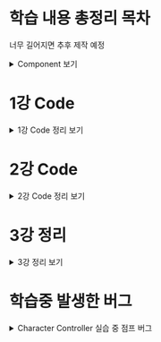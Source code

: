 

# 학습 내용 총정리 목차
너무 길어지면 추후 제작 예정

<details mardown="1">
  <summary> Component 보기 </summary>

# RigidBody Component
<details mardown="1">
  <summary> RigidBody Component 보기 </summary>
  
| 컴포넌트 명 | 설명 |
|---|---|
|Mass| 질량을 설정, 중력에는 영향이 없다. Rigidbody 끼리의 충돌시에 사용됨 |
|Drag| 공기저항 값, 작을수록 무거워보이고, 클수록 가볍게 보인다. |
|Angular Drag| 회전시에 받는 공기저항 값|
|Use Gravity| 중력을 받을것인지 체크|
|Is Kenematic| 물리엔진이 아닌 게임 오브젝트 로직에 따라 오브젝트를 움직일 것인가|
|Interpolate| ???|
|Collision Detection| 충돌 처리에 관한 값| 
|Freeze Position/Rotation x,y,z| 물리엔진에서 처리할 값을 무시하도록 할것인지 | 
  
  </details>

# Character Controller Component
<details mardown="1">
  <summary> Character Controller Component 보기 </summary>
  
|컴포넌트 명|설명|
|---|---|
|Slope Limit|캐릭터가 오를 수 있는 최대 경사|
|Step Offset|캐릭터가 계단을 오를수 있는 계단의 높이 간격|
|Skin Width|다른 콜라이더와 부딫혔을 때 겹칠수 있는 정도
|Min Move Distance|캐릭터가 이동할 수 있는 최소 값, 이 값 미만으로는 움직이지 않는다.|
  
  </details>

# NavMeshAgent Component
<details mardown="1">
  <summary> NavMeshAgent Component 보기 </summary>
  
|컴포넌트 명|설명|
|---|---|
|Agent Type|Agent 개체의 특징 설정|
|Base Offset|NavMeshAgent 의 높낮이를 조절|
|Speed|이동할때 속도|
|Angular Speed|방향을 돌릴때의 속도|
|Acceleration| 이동할때의 가속도|
|Stoopping Distance| 제동거리|
|Auto Breaking| 지점에 도착했을때 자동으로 멈추기|
|Radious/Height| 물체를 회피할때 물체에서 떨어진 정도 |
|Quaility| 장애물을 회피할때의 정밀도|
|Priority| Agent간의 회피 우선순위|
|Auto Traverse Off Mesh Link| 분리된 메쉬간 자동으로 링크를 생성하는 옵션
|Auto Repath| 경로가 유효하지 않을때 재탐색 여부|
|Area Mask| 길찾기를 사용할 레이어 결정|

  </details>
  
  # Light Mode
  <details mardown="1">
  <summary> NavMeshAgent Component 보기 </summary>
    
|컴포넌트 명|설명|
|---|---|
|RealTime|모든 오브젝트에 광원효과를 주고, 그림자 속성값에 따라 그림자를 생성|
|Mixed|정적인 오브젝트는 라이트매핑 기법 사용, 동적인 오브젝트는 실시간으로 계산|
|Baked|움직이는 오브젝트에는 영향이 없고, 정적인 오브젝트 광원 효과만 계산|
  
  </details>
  
</details>

# 1강 Code
<details mardown="1">
  <summary> 1강 Code 정리 보기 </summary>
  
```C#
#region (이름)
#endregion (이름)
```
region 부터 endregion 까지 그룹처리하여 해당 항목을 보이기/숨기기 할수 있다.
<br><br>
~~~C#
Input.GetAxis("Vertical" / "Horizontal")
Input.GetAxisRaw("Vertical" / "Horizontal")
~~~
키보드와 조이스틱 입력값에 대해 -1 부터 1사이의 값 반환, 프레임에 영향을 받지 않는다. <br>
앞,뒤는 Vertical, 왼쪽 오른쪽은 Horizontal
<br><br>
```C#
transform.Variables
```
transform 은 오브젝트에 할당된 Transform 컴포넌트 <br>
위치, 회전, 크기를 담고 있다. <br>
변수(Variables)들에 관해서는 >> https://docs.unity3d.com/kr/530/ScriptReference/Transform.html
<br><br>
```C#
FixedUpdate()
```
Update 와 달리 일정한 간격으로 호출된다. 물리효과가 적용된 오브젝트를 조정할때 사용한다. <br>
Update 는 불규칙적으로 호출 될 수 있으므로 물리엔진 충돌 검사등이 제대로 되지 않을 수 있기 때문
<br><br>
```C#
Time.Deltatime()
Time.FixedDeltaTime()
```
한 프레임이 재생 완료되기까지 걸리는 시간 <br>
FixedDeltaTime 은 0.02초 이다.
<br><br>
```C#
Input.GetButtonDown("Variables")
Input.GetKeyDown(KeyCodes.Variables)
```
GetButtonDown 은 유니티 내에 InputManager를 통해 설정된 입력키를 사용한다. (Edit > Project Setting > Input) <br>
GetKeyDown 은 키보드에 해당하는 버튼을 누를때 값을 반환한다. <br>
GetKeyDown 의 변수들 >> https://docs.unity3d.com/kr/530/ScriptReference/KeyCode.html
<br><br>
```C#
Input.GetKeyDown(KeyCode.Variabels)
Input.GetKey(KeyCode.Variables)
Input.GeyKeyUp(KeyCode.Variables)
```
KeyDown 은 눌렀을때, Key 는 누르고 있을때, KeyUp 은 눌렀다가 뗐을때 값을 반환한다. <br> 
Button 의 경우도 동일하다.
<br><br>
```C#
LayerMask Variables
```
레이어 마스크는 RayCast 를 사용한 계산을 할때 Ray 가 특정 오브젝트에만 충돌 반응 할수 있도록 하여 <br>
연산 효율을 높이기 위해 사용됨
<br><br>
```C#
RaycastHit Variable
```
레이캐스트를 통해 발사된 Ray가 충돌된 오브젝트의 정보를 변수에 담아 가지고 온다.
<br><br>
```C#
Physics.Raycast(시작점, 방향, 충돌 정보 반환, 발사최대거리, 레이어마스크 필터링)  
```
Ray 를 발사하는 시작점과 방향을 지정해서 받은 충돌 정보를 어디로 넘길 것인지에 대한 코드 <br>
발사 최대 거리와 레이어마스크를 통해 특정 레이어에만 충돌하도록 필터링 할 수 있다. <br>
시작점을 캐릭터의 발끝보다 살짝 위로 지정하면 경사진 면을 오를때 발이 묻히거나 할 경우에도 원활한 체크가 가능하다.
<br><br>
```C#
Camera camera;
camera.ScreenPointToRay(Input.MousePosition)
```
카메라로 보이는 지점의 좌표를 클릭했을때 그 좌표 지점을 따옴
<br><br>
```C#
Animator.StringToHash("Variables")
```
StringToHash 를 통해 Animator 에 설정해둔 파라미터에 접근할 수 있다.
<br><br>
  
  </details>

# 2강 Code
<details mardown="1">
  <summary> 2강 Code 정리 보기 </summary>

```C#
LateUpdate()
```
모든 Update 함수가 호출 된 후, 마지막으로 호출 <br>
주로 오브젝트를 따라가도록 설정된 카메라는 LatedUpdate를 사용한다. <br>
카메라가 목표로 하고 있는 Object 가 Update 함수 내에서 움직이기 때문
<br><br>
```C#
Quarternion.AngleAxis(회전 각도, 회전 축)
```
유니티에서는 물체 회전시 생기는 짐벌락 문제를 해결하기 위해 Querternion 을 사용한다.
<br><br>
```C#
Vector3.SmoothDamp(현재 위치, 도달하려는 위치, 현재 속도, 도착위치까지 걸리는 시간, 이동시 최대속도, 경과시간(?))
```
카메라가 움직일때 자연스럽고 부드럽게 움직이도록 해주는 메소드
<br><br>
```C#
OnDrawGizmos()
OnDrawGizmosSelected()
Gizmos.color = Color.Variable
Gizmos.DrawCube(중심부 좌표, 크기)
Gizmos.DrawSphere(중심부 좌표, 반지름) 
```
유니티 Scene 에서 특정 객체의 위치를 표현할 수 있도록 가상의 구와 큐브를 만드는 기능이다.<br>
OnDrawGizmos 는 씬화면에 항상 표시, OnDrawGizmosSelected 는 오브젝트가 선택됬을때만 보이도록 한다. <br>
DrawCube 는 정육면체 형태로 보여지고, DrawSphere 는 구 형태로 보여진다. <br>
몬스터의 스폰위치 같은 실제로 보여지면 안되는 부분의 위치를 표시할때 용이함
<br><br>
```C#
[CustomEditor(typeof(이름))]
```
확장 에디터를 사용하기위해 필요한 선언문
<br><br>
```C#
public override void OnInspectorGUI()
```
이 함수 내에 정의된 객체의 인스펙터로 커스텀 GUI를 추가 할 수 있다, 반드시 오버라이드 되어야함.
<br><br>
```C#
OnSceneGUI()
```
에디터가 Scene 내에 GUI 요소를 추가하여 이벤트를 처리 할 수 있다.
<br><br>
```C#
Handles.color = new Color(R, G, B, 투명도)
Handles.DrawSolidDisc(중심점, 원을 그릴 축(아마도?), 반지름)
Handles.DrawWireDisc(중심점, 원을 그릴 축(아마도?), 반지름, 두께)
Handles.ScaleSlider(수정할 값, 조정점 위치, 조정점 방향, 회전, 조정점 크기, 수정후의 새 값(?))
Handles.Lable(위치, 표시할 텍스트, GUIStyle 스타일)
```
color 로 그려질 도형의 색과 투명도를 정할수 있다. <br>
DrawSolidDisc 는 테두리 없는 꽉찬 형태의 원을 그리고 <br>
DrawWireDisc 는 테두리만 있는 속이 빈 형태의 원을 그린다. <br>
ScaleSlider 는 수정할 값의 슬라이더를 만든다.<br>
Label 로 특정 위치에 글씨를 띄울수 있다. 글씨의 속성은 GUIStyle에서 조정
<br><br>
```C#
Mathf.Clmap(범위를 설정할 값, 변화할수 있는 최소값, 변화할 수 있는 최대값)
```
특정 값을 설정한 범위 외의 값이 되지 못하도록 한다.
  <br><br>
```C#
GUIStyle Variables = new GUIStyle()
```
GUI의 다양한 속성들을 가지고 있다. 폰트 크기, 색상, 정렬 등등...
  <br><br>
  
  </details>
  
# 3강 정리
<details mardown="1">
  <summary> 3강 정리 보기 </summary>
  
## LightMapping 이란?
Direct Lighting (반사광을 계산하지 않은 라이팅) 과 InDirect Lighting(반사광을 계산한 라이팅) 과 빛의 굴절 같은
복합적인 요소들을 합쳐 음영을 표현하게 된다.
하지만 이러한 계산을 실시간으로 하기에는 부하가 많이 걸리기 때문에, LightMapping 이라는 기법을 사용한다.
정적인 오브젝트들에 대한 음영 표현을 텍스쳐 처럼 입히는것이다. 유니티에서는 이 과정을 베이킹이라고 부른다.

  </details>
    
# 학습중 발생한 버그
<details mardown="1">
  <summary> Character Controller 실습 중 점프 버그 </summary>

 ![GIF](https://user-images.githubusercontent.com/80375744/131792202-925c0b4f-fc08-475f-b45d-67914f36b2d6.gif)
<br>
Chracter Controller 를 통해 캐릭터를 조종 하는중 발생한 문제이다. <br>
캐릭터의 점프가 원활하지 않아 캐릭터가 땅에 있는지 체크하는 변수 isGrounded 의 값을 체크해 보았는데 <br>
분명히 땅을 밟고 있음에도 false 를 출력하다가 아주 가끔 True 가 되면서 점프가 버벅이는 문제점이다. <br>

## 사용 코드
  <details mardown="1">
  <summary> 사용한 코드 보기 </summary>
  
```C#
using System.Collections;
using System.Collections.Generic;
using UnityEngine;

public class ControllerChracter_Bug : MonoBehaviour
{
    #region Variables
    public float speed = 5f;            // 이동속도
    public float jumpHeight = 4f;       // 점프 높이
    public float dashDistance = 5f;     // 대쉬 거리
    public float gravity = -9.81f;      // 중력

    private bool isGrounded;     // 캐릭터가 땅에 서있는지 아닌지 체크 여부

    public Vector3 drags;               // 공기저항
    public LayerMask groundLayerMask;   // 캐릭터와 충돌할 레이어 설정

    private CharacterController characterController;    // 제어권한 획득을 위한 변수 선언
    private Vector3 calcVelocity;       // 캐릭터의 벡터 계산 값을 담아둘 임시 변수

    #endregion Variables
    // Start is called before the first frame update
    void Start()
    {
        characterController = GetComponent<CharacterController>();
        calcVelocity = Vector3.zero;
    }

    // Update is called once per frame
    void Update()
    {
        isGrounded = characterController.isGrounded; // CharacterController 에 있는 isGrounded 변수 사용

        if (isGrounded && calcVelocity.y < 0)   // 땅위에 서있을때
        {
            calcVelocity.y = 0;     // y축 방향의 저항력을 없앰
        }

        // 캐릭터 이동
        Vector3 move = new Vector3(Input.GetAxis("Horizontal"), 0, Input.GetAxis("Vertical"));  // 캐릭터의 이동 방향 받아오기
        characterController.Move(move * Time.deltaTime * speed);    // 게임 실행시 보이는 캐릭터 이동시키기

        if (move != Vector3.zero)   // 캐릭터가 이동중이면
        {
            transform.forward = move;   // 해당 방향을 보도록 함
        }

        // 점프
        if (Input.GetKeyDown(KeyCode.Space) && isGrounded)  // 땅에 있을때 점프를 누르면
        {
            calcVelocity.y += Mathf.Sqrt(jumpHeight * -2f * Physics.gravity.y); // 점프
        }

        // 대쉬
        if (Input.GetKeyDown(KeyCode.LeftShift))    // 대쉬 버튼을 누르면
        { 
            Vector3 dashVelocity = Vector3.Scale(transform.forward,
                                    dashDistance * new Vector3((Mathf.Log(1f / (Time.deltaTime * drags.x + 1)) / -Time.deltaTime),
                                    0,
                                    (Mathf.Log(1f / (Time.deltaTime * drags.z + 1)) / -Time.deltaTime)));   // 대쉬
            calcVelocity += dashVelocity;   // 캐릭터에 적용될 벡터 값 추가
        }

        // 중력 계산
        calcVelocity.y += gravity * Time.deltaTime;

        // 공기저항 계산
        calcVelocity.x /= 1 + drags.x * Time.deltaTime;
        calcVelocity.y /= 1 + drags.y * Time.deltaTime;
        calcVelocity.z /= 1 + drags.z * Time.deltaTime;

        characterController.Move(calcVelocity * Time.deltaTime);    // 중력과 공기저항을 이동시에 더함
    }
}
```
<br>
    </details>
<br>
    
<details mardown="1">
<summary> 문제 해결을 위해 찾아본 정보 </summary>
      
![GIF2](https://user-images.githubusercontent.com/80375744/131794661-63cec765-858c-416b-9c1c-2ea8ce8b8603.gif)
문제 해결을 위해 calcVelocity.y 의 값이 잘못되어 그런게 아닐까 싶어 Debug 를 활용해 수치를 확인해보았더니 <br>
isGrounded 라는 변수는 calcVelocity.y 의 값이 정확히 0 일때만 True 를 반환하지만 <br>
현재 캐릭터의 y좌표값이 미세하게 0 이하로 떨어져있어서 자꾸만 false 를 반환하는 것 같다.
<br><br>
https://tech.lonpeach.com/2019/09/15/UniRx-Example-IsGrounded/ <br>
구글에 검색해보니, isGrounded 자체의 접지 판정 정밀도가 굉장히 별로라고 한다. <br>
그래서 Raycast 와 병행하여 판정한다고 하는데, 나름대로 노력해보았지만 <br>
지금 내 지식 수준으로 Raycast 를 활용하기는 힘들어서 고치지 못했다.
<br><br>
현재 제작하고자 하는 게임의 목표는 탑다운 뷰 형식의 RPG 게임제작이 목표이므로 <br>
탑다운 뷰 형식의 RPG 게임들에서는 점프가 없는 경우도 있기 때문에, 현재 중요하게 다뤄야할 문제는 아니라 생각하여 일단 넘기기로 했다.
        
</details>
        
</details>
